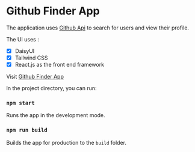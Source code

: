 # Github Finder App

The application uses [Github Api](https://api.github.com) to search for users and view their profile.

The UI uses :

- [x] DaisyUI
- [x] Tailwind CSS
- [x] React.js as the front end framework

Visit [Github Finder App](https://github-finder-app-react-five.vercel.app/)

In the project directory, you can run:

### `npm start`
Runs the app in the development mode.


### `npm run build`
Builds the app for production to the `build` folder.
